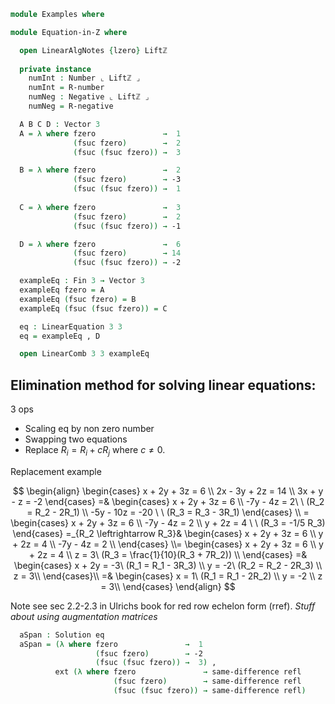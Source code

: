<!--
```agda
open import Cat.Prelude
import LinearAlgNotes
open import Algebra.Ring.Cat.Initial
open import Data.Fin
open import Data.Int.HIT
```
-->

```agda
module Examples where

module Equation-in-Z where

  open LinearAlgNotes {lzero} Liftℤ
  
  private instance
    numInt : Number ⌞ Liftℤ ⌟
    numInt = R-number
    numNeg : Negative ⌞ Liftℤ ⌟
    numNeg = R-negative
```


```agda
  A B C D : Vector 3
  A = λ where fzero               →  1
              (fsuc fzero)        →  2
              (fsuc (fsuc fzero)) →  3

  B = λ where fzero               →  2
              (fsuc fzero)        → -3
              (fsuc (fsuc fzero)) →  1
              
  C = λ where fzero               →  3
              (fsuc fzero)        →  2
              (fsuc (fsuc fzero)) → -1

  D = λ where fzero               →  6
              (fsuc fzero)        → 14
              (fsuc (fsuc fzero)) → -2

  exampleEq : Fin 3 → Vector 3
  exampleEq fzero = A
  exampleEq (fsuc fzero) = B
  exampleEq (fsuc (fsuc fzero)) = C

  eq : LinearEquation 3 3
  eq = exampleEq , D

  open LinearComb 3 3 exampleEq
```

## Elimination method for solving linear equations:

3 ops
 - Scaling eq by non zero number
 - Swapping two equations
 - Replace $R_i = R_i + cR_j$ where $c \neq 0$.

 Replacement example

$$
\begin{align}
\begin{cases}
 x + 2y + 3z = 6 \\
 2x - 3y + 2z = 14 \\
 3x + y - z = -2 
\end{cases} =&
\begin{cases}
 x + 2y + 3z = 6 \\
 -7y - 4z = 2\ \ (R_2 = R_2 - 2R_1) \\
 -5y - 10z = -20 \ \ (R_3 = R_3 - 3R_1) 
\end{cases} \\ = 
\begin{cases}
 x + 2y + 3z = 6 \\
 -7y - 4z = 2 \\
 y + 2z = 4 \ \ (R_3 = -1/5 R_3) 
\end{cases} =_{R_2 \leftrightarrow R_3}&
\begin{cases}
 x + 2y + 3z = 6 \\
 y + 2z = 4 \\ 
 -7y - 4z = 2 \\
\end{cases} \\=
\begin{cases}
 x + 2y + 3z = 6 \\
 y + 2z = 4 \\ 
 z = 3\ (R_3 = \frac{1}{10}(R_3 + 7R_2)) \\ 
\end{cases} =&
\begin{cases}
 x + 2y = -3\ (R_1 = R_1 - 3R_3) \\
 y = -2\ (R_2 = R_2 - 2R_3) \\
 z = 3\\ 
\end{cases}\\ =& 
\begin{cases}
x = 1\ (R_1 = R_1 - 2R_2) \\
y = -2 \\
z = 3\\ 
\end{cases}
\end{align}
$$

Note see sec 2.2-2.3 in Ulrichs book for red row echelon form (rref).
*Stuff about using augmentation matrices* 



```agda
  aSpan : Solution eq
  aSpan = (λ where fzero               →  1
                   (fsuc fzero)        → -2
                   (fsuc (fsuc fzero)) →  3) ,
          ext (λ where fzero               → same-difference refl
                       (fsuc fzero)        → same-difference refl
                       (fsuc (fsuc fzero)) → same-difference refl)
 
```